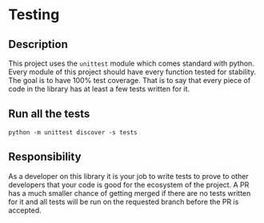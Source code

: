 # Testing

## Description

This project uses the `unittest` module which comes standard with python. Every
module of this project should have every function tested for stability. The goal
is to have 100% test coverage. That is to say that every piece of code in the
library has at least a few tests written for it.

## Run all the tests

```
python -m unittest discover -s tests
```

## Responsibility

As a developer on this library it is your job to write tests to prove to other
developers that your code is good for the ecosystem of the project. A PR has a
much smaller chance of getting merged if there are no tests written for it and
all tests will be run on the requested branch before the PR is accepted. 